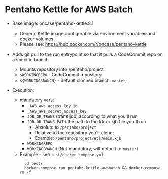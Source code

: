# Pentaho Kettle for AWS Batch

* Base image: oncase/pentaho-kettle:8.1
    * Generic Kettle image configurable via environment variables and docker volumes
    * Please see: https://hub.docker.com/r/oncase/pentaho-kettle


* Adds git pull to the run entrypoint so that it pulls a CodeCommit repo on a specific branch
    * Mounts repository into /pentaho/project
    * `$WORKINGREPO` - CodeCommit repository 
    * `${WORKINGBRANCH}` - default clonned branch: `master`;


* Execution:
    * mandatory vars:
        - `_AWS_aws_access_key_id`
        - `_AWS_aws_secret_access_key`
        - `JOB_OR_TRANS` (trans|job) according to what you'll run
        - `JOB_OR_TRANS_PATH` the path to the ktr or kjb file you'll run
            - Absolute to `/pentaho/project`
            - Relative to the repository you'll clone;
            - Example: `/pentaho/project/etl/main.kjb`
        - `WORKINGREPO`
        - `WORKINGBRANCH` (Not mandatory, will default to `master`)
    * Example - see `test/docker-compose.yml`
        ```
          cd test/
          docker-compose run pentaho-kettle-awsbatch && docker-compose rm -f
        ```
